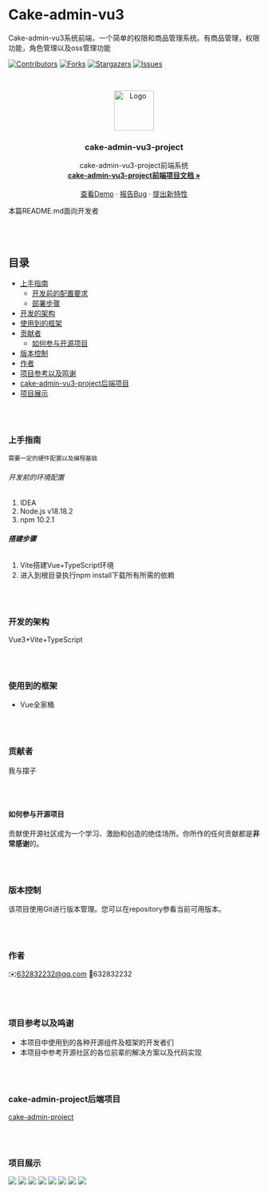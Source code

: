 # Cake-admin-vu3

Cake-admin-vu3系统前端，一个简单的权限和商品管理系统。有商品管理，权限功能，角色管理以及oss管理功能

[![Contributors][contributors-shield]][contributors-url]
[![Forks][forks-shield]][forks-url]
[![Stargazers][stars-shield]][stars-url]
[![Issues][issues-shield]][issues-url]


<!-- PROJECT LOGO -->
<br />

<p align="center">
  <a href="https://github.com/Cookici/cake-admin-vu3-project/">
    <img src="./image/logo.jpg" alt="Logo" width="80" height="80">
  </a>

<h3 align="center">cake-admin-vu3-project</h3>
  <p align="center">
    cake-admin-vu3-project前端系统
    <br />
    <a href="https://github.com/Cookici/cake-admin-vu3-project"><strong>cake-admin-vu3-project前端项目文档 »</strong></a>
    <br />
    <br />
    <a href="https://github.com/Cookici/cake-admin-vu3-project">查看Demo</a>
    ·
    <a href="https://github.com/Cookici/cake-admin-vu3-project/issues">报告Bug</a>
    ·
    <a href="https://github.com/Cookici/cake-admin-vu3-project/issues">提出新特性</a>
  </p>
</p>

本篇README.md面向开发者


<br /><br />

## 目录

- [上手指南](#上手指南)
    - [开发前的配置要求](#开发前的配置要求)
    - [部署步骤](#部署步骤)
- [开发的架构](#开发的架构)
- [使用到的框架](#使用到的框架)
- [贡献者](#贡献者)
    - [如何参与开源项目](#如何参与开源项目)
- [版本控制](#版本控制)
- [作者](#作者)
- [项目参考以及鸣谢](#项目参考以及鸣谢)
- [cake-admin-vu3-project后端项目](#cake-admin-vu3-project后端项目)
- [项目展示](#项目展示)


<br /><br />

### 上手指南
    需要一定的硬件配置以及编程基础



###### 开发前的环境配置
1. IDEA
2. Node.js v18.18.2
3. npm 10.2.1



###### **搭建步骤**
1. Vite搭建Vue+TypeScript环境
2. 进入到根目录执行npm install下载所有所需的依赖

<br /><br />



### 开发的架构
Vue3+Vite+TypeScript

<br /><br />


### 使用到的框架
- Vue全家桶


<br /><br />

### 贡献者
我与摆子


<br /><br />

#### 如何参与开源项目
贡献使开源社区成为一个学习、激励和创造的绝佳场所。你所作的任何贡献都是**非常感谢**的。


<br /><br />

### 版本控制
该项目使用Git进行版本管理。您可以在repository参看当前可用版本。

<br /><br />


### 作者
✉️632832232@qq.com
🐧632832232


<br /><br />

### 项目参考以及鸣谢
- 本项目中使用到的各种开源组件及框架的开发者们
- 本项目中参考开源社区的各位前辈的解决方案以及代码实现

<br /><br />


### cake-admin-project后端项目
<a href="https://github.com/Cookici/cake-admin-project/tree/main">cake-admin-project</a>


<br /><br />

### 项目展示
<img src="./image/1.png">
<img src="./image/2.png">
<img src="./image/3.png">
<img src="./image/4.png">
<img src="./image/5.png">
<img src="./image/6.png">
<img src="./image/7.png">
<img src="./image/8.png">


<!-- links -->

[your-project-path]: https://github.com/Cookici/cake-admin-vu3-project/tree/main

[contributors-shield]: https://img.shields.io/github/contributors/Cookici/cake-admin-vu3-project.svg?style=flat-square

[contributors-url]: https://github.com/Cookici/cake-admin-vu3-project/graphs/contributors

[forks-shield]: https://img.shields.io/github/forks/Cookici/cake-admin-vu3-project.svg?style=flat-square

[forks-url]: https://github.com/Cookici/cake-admin-vu3-project/network/members

[stars-shield]: https://img.shields.io/github/stars/Cookici/cake-admin-vu3-project.svg?style=flat-square

[stars-url]: https://github.com/Cookici/cake-admin-vu3-project/stargazers

[issues-shield]: https://img.shields.io/github/issues/Cookici/cake-admin-vu3-project.svg?style=flat-square

[issues-url]: https://img.shields.io/github/issues/Cookici/cake-admin-vu3-project.svg

[license-shield]: https://img.shields.io/github/license/Cookici/cake-admin-vu3-project.svg?style=flat-square